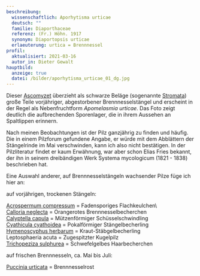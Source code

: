```yaml
---
beschreibung:
  wissenschaftlich: Aporhytisma urticae
  deutsch: ""
  familie: Diaporthaceae
  referenz: (Fr.) Höhn. 1917
  synonym: Diaportopsis urticae
  erlaeuterung: urtica = Brennnessel
profil:
  aktualisiert: 2021-03-16
  autor_in: Dieter Gewalt
hauptbild:
  anzeige: true
  datei: /bilder/aporhytisma_urticae_01_dg.jpg
---
```

Dieser [Ascomyzet](<Ascomyzet "Glossar">) überzieht als schwarze Beläge (sogenannte [Stromata](<Stroma "Glossar">)) große Teile vorjähriger, abgestorbener Brennnesselstängel und erscheint in der Regel als Nebenfruchtform *Apomelasmia urticae*. Das Foto zeigt deutlich die aufbrechenden Sporenlager, die in ihrem Aussehen an Spaltlippen erinnern.

Nach meinen Beobachtungen ist der Pilz ganzjährig zu finden und häufig. Die in einem Pilzforum gefundene Angabe, er würde mit dem Abblättern der Stängelrinde im Mai verschwinden, kann ich also nicht bestätigen. In der Pilzliteratur findet er kaum Erwähnung, war aber schon Elias Fries bekannt, der ihn in seinem dreibändigen Werk Systema mycologicum (1821 - 1838) beschrieben hat.

Eine Auswahl anderer, auf Brennnesselstängeln wachsender Pilze füge ich hier an: 

auf vorjährigen, trockenen Stängeln:

[Acrospermum compressum](/pilze/acrospermum-fadensporiges-flachkeulchen)  =  Fadensporiges Flachkeulchen\  
[Calloria neglecta](/pilze/calloria-neglecta-orangerotes-brennnesselbecherchen)  =  Orangerotes Brennnesselbecherchen\
[Calyptella capula](/pilze/calyptella-capula-mützenförmiger-schüsselschwindling)  =  Mützenförmiger Schüsselschwindling\
[Cyathicula cyathoidea](/pilze/cyathicula-cyathoidea-pokalförmiger-stängelbecherling)  =  Pokalförmiger Stängelbecherling\
[Hymenoscyphus herbarum](/pilze/hymenoscyhus-herbarum-kraut-stängelbecherling)  =  Kraut-Stäbgelbecherling\
Leptosphaeria acuta  = Zugespitzter Kugelpilz\
[Trichopeziza sulphurea](/pilze/trichopeziza-sulphurea-schwefelgelbes-haarbecherchen)  =  Schwefelgelbes Haarbecherchen

auf frischen Brennnesseln, ca. Mai bis Juli:

[Puccinia urticata](/pilze/puccinia-urticata-brennnesselrost)  =  Brennnesselrost